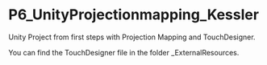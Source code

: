 # P6_UnityProjectionmapping_Kessler

Unity Project from first steps with Projection Mapping and TouchDesigner.

You can find the TouchDesigner file in the folder _ExternalResources.
